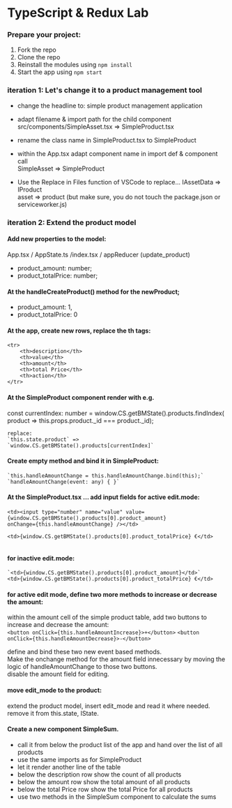 # TypeScript & Redux Lab

### Prepare your project:

1. Fork the repo
2. Clone the repo
3. Reinstall the modules using `npm install`
4. Start the app using `npm start`

### iteration 1: Let's change it to a product management tool

- change the headline to: simple product management application

- adapt filename & import path for the child component   
    src/components/SimpleAsset.tsx => SimpleProduct.tsx

- rename the class name in SimpleProduct.tsx to SimpleProduct

- within the App.tsx adapt component name  in import def & component call    
    SimpleAsset => SimpleProduct

- Use the Replace in Files function of VSCode to replace...
    IAssetData =>  IProduct   
    asset => product (but make sure, you do not touch the package.json or serviceworker.js)

### iteration 2: Extend the product model

#### Add new properties to the model: 

App.tsx / AppState.ts /index.tsx / appReducer (update_product)
- product_amount: number; 
- product_totalPrice: number;
	
#### At the handleCreateProduct() method for the newProduct;
- product_amount: 1,
- product_totalPrice: 0
	
	
####  At the app, create new rows, replace the th tags:
    <tr>  
        <th>description</th>
        <th>value</th>
	    <th>amount</th>
	    <th>total Price</th>
	    <th>action</th>
    </tr>
	
####  At the SimpleProduct component render with e.g.

const currentIndex: number = window.CS.getBMState().products.findIndex(product => this.props.product._id === product._id);
	
	replace:  
	`this.state.product` => `window.CS.getBMState().products[currentIndex]`

####  Create empty method and bind it in SimpleProduct: 

	`this.handleAmountChange = this.handleAmountChange.bind(this);`
	`handleAmountChange(event: any) { }`

####  At the SimpleProduct.tsx … add input fields for active edit.mode:
	
	<td><input type="number" name="value" value={window.CS.getBMState().products[0].product_amount}
	onChange={this.handleAmountChange} /></td>
	
	<td>{window.CS.getBMState().products[0].product_totalPrice} €</td>
	 
#### for inactive edit.mode:
	
	`<td>{window.CS.getBMState().products[0].product_amount}</td>`
	<td>{window.CS.getBMState().products[0].product_totalPrice} €</td>  
 
#### for active edit mode, define two more methods to increase or decrease the amount: 

within the amount cell of the simple product table, add two buttons to increase and decrease the amount:  
    `<button onClick={this.handleAmountIncrease}>+</button>`
    `<button onClick={this.handleAmountDecrease}>-</button>`

define and bind these two new event based methods.  
Make the onchange method for the amount field innecessary by moving the logic of handleAmountChange to those two buttons.  
disable the amount field for editing.  


#### move edit_mode to the product:

extend the product model, insert edit_mode and read it where needed. 
remove it from this.state, IState.

#### Create a new component SimpleSum.

- call it from below the product list of the app and hand over the list of all products
- use the same imports as for SimpleProduct
- let it render another line of the table
- below the description row show the count of all products
- below the amount row show the total amount of all products
- below the total Price row show the total Price for all products
- use two methods in the SimpleSum component to calculate the sums